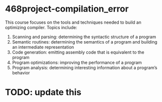 # 468project-compilation_error
This course focuses on the tools and techniques needed to build an optimizing compiler. 
Topics include:

1. Scanning and parsing: determining the syntactic structure of a program
2. Semantic routines: determining the semantics of a program and building an intermediate representation
3. Code generation: emitting assembly code that is equivalent to the program
4. Program optimizations: improving the performance of a program
5. Program analysis: determining interesting information about a program’s behavior


# TODO: update this
